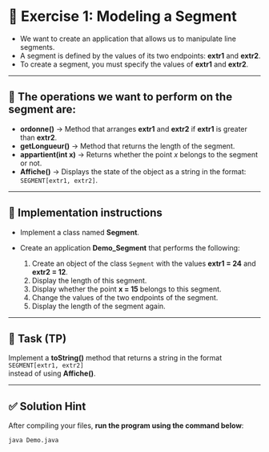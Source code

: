 # 🧮 Exercise 1: Modeling a Segment

- We want to create an application that allows us to manipulate line segments.  
- A segment is defined by the values of its two endpoints: **extr1** and **extr2**.  
- To create a segment, you must specify the values of **extr1** and **extr2**.  

---

## 🔹 The operations we want to perform on the segment are:

- **ordonne()** → Method that arranges **extr1** and **extr2** if **extr1** is greater than **extr2**.  
- **getLongueur()** → Method that returns the length of the segment.  
- **appartient(int x)** → Returns whether the point *x* belongs to the segment or not.  
- **Affiche()** → Displays the state of the object as a string in the format:  
  `SEGMENT[extr1, extr2]`.

---

## 🔸 Implementation instructions

- Implement a class named **Segment**.

- Create an application **Demo_Segment** that performs the following:
  1. Create an object of the class `Segment` with the values **extr1 = 24** and **extr2 = 12**.  
  2. Display the length of this segment.  
  3. Display whether the point **x = 15** belongs to this segment.  
  4. Change the values of the two endpoints of the segment.  
  5. Display the length of the segment again.

---

## 🧠 Task (TP)
Implement a **toString()** method that returns a string in the format  
`SEGMENT[extr1, extr2]`  
instead of using **Affiche()**.

---

## ✅ Solution Hint
After compiling your files, **run the program using the command below**:

```bash
java Demo.java
```
